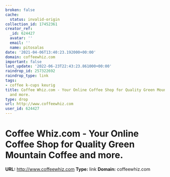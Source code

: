```yaml
---
broken: false
cache:
  status: invalid-origin
collection_id: 17452361
creator_ref:
  _id: 624427
  avatar: ''
  email: ''
  name: pitosalas
date: '2021-04-06T13:40:23.192000+00:00'
domain: coffeewhiz.com
important: false
last_update: '2022-06-23T22:43:23.861000+00:00'
raindrop_id: 257322692
raindrop_type: link
tags:
- coffee k-cups keurig
title: Coffee Whiz.com - Your Online Coffee Shop for Quality Green Mountain Coffee
  and more.
type: drop
url: http://www.coffeewhiz.com
user_id: 624427
---
```


# Coffee Whiz.com - Your Online Coffee Shop for Quality Green Mountain Coffee and more.

**URL:** http://www.coffeewhiz.com
**Type:** link
**Domain:** coffeewhiz.com
